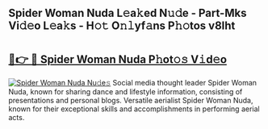 ## Spider Woman Nuda L𝚎a𝚔ed N𝚞𝚍e - Part-Mks Vi𝚍𝚎o L𝚎a𝚔s - H𝚘𝚝 O𝚗𝚕yf𝚊ns P𝚑𝚘tos v8Iht

# <h2><a href="http://kf8d3v.oniu.top/?m=Spider+Woman+Nuda">🔗👉 🔴 Spider Woman Nuda P𝚑ot𝚘𝚜 V𝚒d𝚎o</a></h2>

[![Spider Woman Nuda Nu𝚍e𝚜](https://i.imgur.com/0qMVB7G.gif)](http://kf8d3v.oniu.top/?m=Spider+Woman+Nuda)
Social media thought leader Spider Woman Nuda, known for sharing dance and lifestyle information, consisting of presentations and personal blogs. Versatile aerialist Spider Woman Nuda, known for their exceptional skills and accomplishments in performing aerial acts.  
